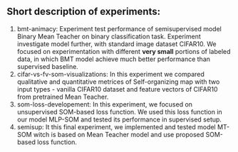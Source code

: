 ## Short description of experiments:
  1. bmt-animacy: Experiment test performance of semisupervised model Binary Mean Teacher on binary classification task. Experiment investigate model further, with standard image dataset CIFAR10. We focused on experimentation with different **very small** portions of labeled data, in which BMT model achieve much better performance than supervised baseline.
  2. cifar-vs-fv-som-visualizations: In this experiment we compared qualitative and quantitative metrices of Self-organizing map with two input types - vanilla CIFAR10 dataset and feature vectors of CIFAR10 from pretrained Mean Teacher. 
  3. som-loss-developement: In this experiment, we focused on unsupervised SOM-based loss function. We used this loss function in our model MLP-SOM and tested its performance in supervised setup.
  4. semisup: It this final experiment, we implemented and tested model MT-SOM witch is based on Mean Teacher model and use proposed SOM-based loss function.

